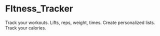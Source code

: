 # FItness_Tracker
Track your workouts. Lifts, reps, weight, times. Create personalized lists. Track your calories.
